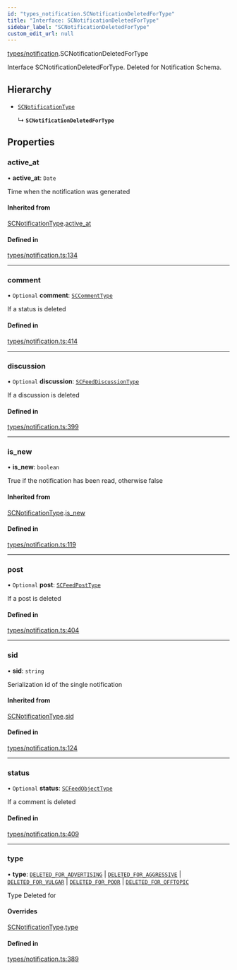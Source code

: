 ```yaml
---
id: "types_notification.SCNotificationDeletedForType"
title: "Interface: SCNotificationDeletedForType"
sidebar_label: "SCNotificationDeletedForType"
custom_edit_url: null
---
```


[types/notification](../modules/types_notification.md).SCNotificationDeletedForType

Interface SCNotificationDeletedForType.
Deleted for Notification Schema.

## Hierarchy

- [`SCNotificationType`](types_notification.SCNotificationType.md)

  ↳ **`SCNotificationDeletedForType`**

## Properties

### active\_at

• **active\_at**: `Date`

Time when the notification was generated

#### Inherited from

[SCNotificationType](types_notification.SCNotificationType.md).[active_at](types_notification.SCNotificationType.md#active_at)

#### Defined in

[types/notification.ts:134](https://github.com/selfcommunity/community-ui/blob/cab08cf/packages/sc-core/src/types/notification.ts#L134)

___

### comment

• `Optional` **comment**: [`SCCommentType`](types_comment.SCCommentType.md)

If a status is deleted

#### Defined in

[types/notification.ts:414](https://github.com/selfcommunity/community-ui/blob/cab08cf/packages/sc-core/src/types/notification.ts#L414)

___

### discussion

• `Optional` **discussion**: [`SCFeedDiscussionType`](types_feed.SCFeedDiscussionType.md)

If a discussion is deleted

#### Defined in

[types/notification.ts:399](https://github.com/selfcommunity/community-ui/blob/cab08cf/packages/sc-core/src/types/notification.ts#L399)

___

### is\_new

• **is\_new**: `boolean`

True if the notification has been read, otherwise false

#### Inherited from

[SCNotificationType](types_notification.SCNotificationType.md).[is_new](types_notification.SCNotificationType.md#is_new)

#### Defined in

[types/notification.ts:119](https://github.com/selfcommunity/community-ui/blob/cab08cf/packages/sc-core/src/types/notification.ts#L119)

___

### post

• `Optional` **post**: [`SCFeedPostType`](types_feed.SCFeedPostType.md)

If a post is deleted

#### Defined in

[types/notification.ts:404](https://github.com/selfcommunity/community-ui/blob/cab08cf/packages/sc-core/src/types/notification.ts#L404)

___

### sid

• **sid**: `string`

Serialization id of the single notification

#### Inherited from

[SCNotificationType](types_notification.SCNotificationType.md).[sid](types_notification.SCNotificationType.md#sid)

#### Defined in

[types/notification.ts:124](https://github.com/selfcommunity/community-ui/blob/cab08cf/packages/sc-core/src/types/notification.ts#L124)

___

### status

• `Optional` **status**: [`SCFeedObjectType`](types_feed.SCFeedObjectType.md)

If a comment is deleted

#### Defined in

[types/notification.ts:409](https://github.com/selfcommunity/community-ui/blob/cab08cf/packages/sc-core/src/types/notification.ts#L409)

___

### type

• **type**: [`DELETED_FOR_ADVERTISING`](../enums/types_notification.SCNotificationTypologyType.md#deleted_for_advertising) \| [`DELETED_FOR_AGGRESSIVE`](../enums/types_notification.SCNotificationTypologyType.md#deleted_for_aggressive) \| [`DELETED_FOR_VULGAR`](../enums/types_notification.SCNotificationTypologyType.md#deleted_for_vulgar) \| [`DELETED_FOR_POOR`](../enums/types_notification.SCNotificationTypologyType.md#deleted_for_poor) \| [`DELETED_FOR_OFFTOPIC`](../enums/types_notification.SCNotificationTypologyType.md#deleted_for_offtopic)

Type Deleted for

#### Overrides

[SCNotificationType](types_notification.SCNotificationType.md).[type](types_notification.SCNotificationType.md#type)

#### Defined in

[types/notification.ts:389](https://github.com/selfcommunity/community-ui/blob/cab08cf/packages/sc-core/src/types/notification.ts#L389)
